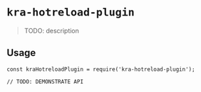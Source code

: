# `kra-hotreload-plugin`

> TODO: description

## Usage

```
const kraHotreloadPlugin = require('kra-hotreload-plugin');

// TODO: DEMONSTRATE API
```
